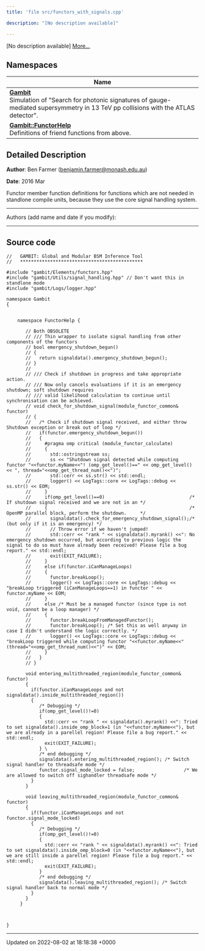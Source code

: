 ```yaml
---
title: 'file src/functors_with_signals.cpp'

description: "[No description available]"

---
```







[No description available] [More...](#detailed-description)

## Namespaces

| Name           |
| -------------- |
| **[Gambit](/documentation/code/colliderbit_development/namespaces/namespacegambit/)** <br>Simulation of "Search for photonic signatures of gauge-mediated supersymmetry in 13 TeV pp collisions with the ATLAS detector".  |
| **[Gambit::FunctorHelp](/documentation/code/colliderbit_development/namespaces/namespacegambit_1_1functorhelp/)** <br>Definitions of friend functions from above.  |

## Detailed Description


**Author**: Ben Farmer ([benjamin.farmer@monash.edu.au](mailto:benjamin.farmer@monash.edu.au)) 

**Date**: 2016 Mar

Functor member function definitions for functions which are not needed in standlone compile units, because they use the core signal handling system.



------------------

Authors (add name and date if you modify):



------------------




## Source code

```
//   GAMBIT: Global and Modular BSM Inference Tool
//   *********************************************

#include "gambit/Elements/functors.hpp"
#include "gambit/Utils/signal_handling.hpp" // Don't want this in standlone mode
#include "gambit/Logs/logger.hpp"

namespace Gambit
{


    namespace FunctorHelp {
       
       // Both OBSOLETE   
       // /// Thin wrapper to isolate signal handling from other components of the functors 
       // bool emergency_shutdown_begun()
       // {
       //   return signaldata().emergency_shutdown_begun();
       // }
       //      
       // /// Check if shutdown in progress and take appropriate action.
       // /// Now only cancels evaluations if it is an emergency shutdown; soft shutdown requires
       // /// valid likelihood calculation to continue until synchronisation can be achieved.
       // void check_for_shutdown_signal(module_functor_common& functor)
       // {
       //   /* Check if shutdown signal received, and either throw Shutdown exception or break out of loop */
       //   if(functor.emergency_shutdown_begun())
       //   {
       //     #pragma omp critical (module_functor_calculate)
       //     {
       //       std::ostringstream ss;
       //       ss << "Shutdown signal detected while computing functor "<<functor.myName<<"! (omp_get_level()==" << omp_get_level() << ", thread="<<omp_get_thread_num()<<")";
       //       std::cerr << ss.str() << std::endl;
       //       logger() << LogTags::core << LogTags::debug << ss.str() << EOM;
       //     }
       //     if(omp_get_level()==0)                               /* If shutdown signal received and we are not in an */
       //     {                                                    /* OpenMP parallel block, perform the shutdown.     */
       //       signaldata().check_for_emergency_shutdown_signal();/* (but only if it is an emergency) */
       //       // Throw error if we haven't jumped!
       //       std::cerr << "rank " << signaldata().myrank() <<": No emergency shutdown occurred, but according to previous logic the signal to do so must have already been received! Please file a bug report." << std::endl;
       //       exit(EXIT_FAILURE);
       //     } 
       //     else if(functor.iCanManageLoops)
       //     {
       //       functor.breakLoop();
       //       logger() << LogTags::core << LogTags::debug << "breakLoop triggered (iCanManageLoops==1) in functor " << functor.myName << EOM;
       //     }
       //     else /* Must be a managed functor (since type is not void, cannot be a loop manager) */
       //     {
       //       functor.breakLoopFromManagedFunctor();
       //       functor.breakLoop(); /* Set this as well anyway in case I didn't understand the logic correctly. */
       //       logger() << LogTags::core << LogTags::debug << "breakLoop triggered while computing functor "<<functor.myName<<" (thread="<<omp_get_thread_num()<<")" << EOM;
       //     }
       //   }
       // }

       void entering_multithreaded_region(module_functor_common& functor)
       {
         if(functor.iCanManageLoops and not signaldata().inside_multithreaded_region())
         {
            /* Debugging */
            if(omp_get_level()!=0)
            {
              std::cerr << "rank " << signaldata().myrank() <<": Tried to set signaldata().inside_omp_block=1 (in "<<functor.myName<<"), but we are already in a parellel region! Please file a bug report." << std::endl;
              exit(EXIT_FAILURE);
            } \
            /* end debugging */
            signaldata().entering_multithreaded_region(); /* Switch signal handler to threadsafe mode */
            functor.signal_mode_locked = false;                  /* We are allowed to switch off sighandler threadsafe mode */
         }
       }

       void leaving_multithreaded_region(module_functor_common& functor)
       {
         if(functor.iCanManageLoops and not functor.signal_mode_locked)
         {
            /* Debugging */
            if(omp_get_level()!=0)
            {
              std::cerr << "rank " << signaldata().myrank() <<": Tried to set signaldata().inside_omp_block=0 (in "<<functor.myName<<"), but we are still inside a parellel region! Please file a bug report." << std::endl;
              exit(EXIT_FAILURE);
            }
            /* end debugging */
            signaldata().leaving_multithreaded_region(); /* Switch signal handler back to normal mode */
         }
       }
     }



}
```


-------------------------------

Updated on 2022-08-02 at 18:18:38 +0000
